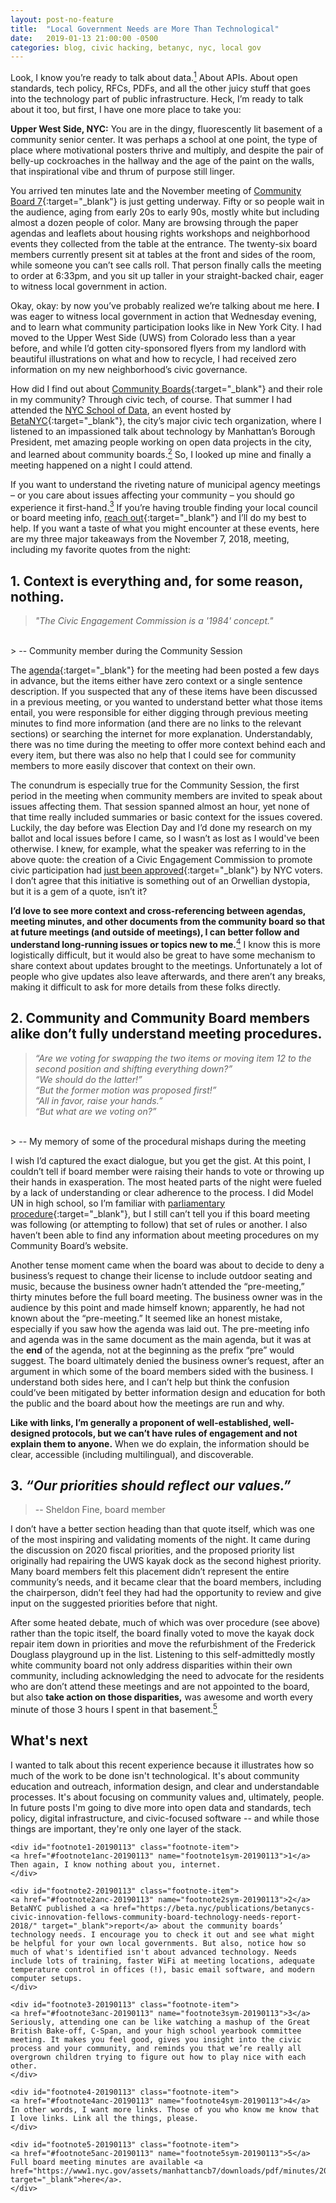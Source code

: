 ```yaml
---
layout: post-no-feature
title:  "Local Government Needs are More Than Technological"
date:   2019-01-13 21:00:00 -0500
categories: blog, civic hacking, betanyc, nyc, local gov
---
```


Look, I know you’re ready to talk about data.<a href="#footnote1-20190113" class="body-footnote-link" name="footnote1anc-20190113"><sup>1</sup></a> About APIs. About open standards, tech policy, RFCs, PDFs, and all the other juicy stuff that goes into the technology part of public infrastructure. Heck, I’m ready to talk about it too, but first, I have one more place to take you:

**Upper West Side, NYC:** You are in the dingy, fluorescently lit basement of a community senior center. It was perhaps a school at one point, the type of place where motivational posters thrive and multiply, and despite the pair of belly-up cockroaches in the hallway and the age of the paint on the walls, that inspirational vibe and thrum of purpose still linger. 

You arrived ten minutes late and the November meeting of [Community Board 7](https://www1.nyc.gov/site/manhattancb7/index.page){:target="_blank"} is just getting underway. Fifty or so people wait in the audience, aging from early 20s to early 90s, mostly white but including almost a dozen people of color. Many are browsing through the paper agendas and leaflets about housing rights workshops and neighborhood events they collected from the table at the entrance. The twenty-six board members currently present sit at tables at the front and sides of the room, while someone you can’t see calls roll. That person finally calls the meeting to order at 6:33pm, and you sit up taller in your straight-backed chair, eager to witness local government in action.

Okay, okay: by now you’ve probably realized we’re talking about me here. **I** was eager to witness local government in action that Wednesday evening, and to learn what community participation looks like in New York City. I had moved to the Upper West Side (UWS) from Colorado less than a year before, and while I’d gotten city-sponsored flyers from my landlord with beautiful illustrations on what and how to recycle, I had received zero information on my new neighborhood’s civic governance. 

How did I find out about [Community Boards](https://www1.nyc.gov/site/manhattancb7/about/about-community-boards.page){:target="_blank"} and their role in my community? Through civic tech, of course. That summer I had attended the [NYC School of Data](https://schoolofdata.nyc/), an event hosted by [BetaNYC](https://beta.nyc/){:target="_blank"}, the city’s major civic tech organization, where I listened to an impassioned talk about technology by Manhattan’s Borough President, met amazing people working on open data projects in the city, and learned about community boards.<a href="#footnote2-20190113" class="body-footnote-link" name="footnote2anc-20190113"><sup>2</sup></a> So, I looked up mine and finally a meeting happened on a night I could attend.

If you want to understand the riveting nature of municipal agency meetings – or you care about issues affecting your community – you should go experience it first-hand.<a href="#footnote3-20190113" class="body-footnote-link" name="footnote3anc-20190113"><sup>3</sup></a> If you’re having trouble finding your local council or board meeting info, [reach out](https://twitter.com/civic_unrest){:target="_blank"} and I’ll do my best to help. If you want a taste of what you might encounter at these events, here are my three major takeaways from the November 7, 2018, meeting, including my favorite quotes from the night:

## 1. Context is everything and, for some reason, nothing.

> *"The Civic Engagement Commission is a '1984' concept."*
 <br />
> -- Community member during the Community Session

The [agenda](https://www1.nyc.gov/assets/manhattancb7/downloads/pdf/full_board_agendas/2018_full_board_agendas/fbagenda11_18.pdf){:target="_blank"} for the meeting had been posted a few days in advance, but the items either have zero context or a single sentence description. If you suspected that any of these items have been discussed in a previous meeting, or you wanted to understand better what those items entail, you were responsible for either digging through previous meeting minutes to find more information (and there are no links to the relevant sections) or searching the internet for more explanation. Understandably, there was no time during the meeting to offer more context behind each and every item, but there was also no help that I could see for community members to more easily discover that context on their own. 

The conundrum is especially true for the Community Session, the first period in the meeting when community members are invited to speak about issues affecting them. That session spanned almost an hour, yet none of that time really included summaries or basic context for the issues covered. Luckily, the day before was Election Day and I’d done my research on my ballot and local issues before I came, so I wasn’t as lost as I would've been otherwise. I knew, for example, what the speaker was referring to in the above quote: the creation of a Civic Engagement Commission to promote civic participation had [just been approved](https://www.nyccfb.info/nyc-votes/vgwelcome/state-general-2018/ballot-proposals/proposal-2/?languageType=English){:target="_blank"}  by NYC voters. I don’t agree that this initiative is something out of an Orwellian dystopia, but it is a gem of a quote, isn’t it?

**I’d love to see more context and cross-referencing between agendas, meeting minutes, and other documents from the community board so that at future meetings (and outside of meetings), I can better follow and understand long-running issues or topics new to me.**<a href="#footnote4-20190113" class="body-footnote-link" name="footnote4anc-20190113"><sup>4</sup></a> I know this is more logistically difficult, but it would also be great to have some mechanism to share context about updates brought to the meetings. Unfortunately a lot of people who give updates also leave afterwards, and there aren’t any breaks, making it difficult to ask for more details from these folks directly.

## 2. Community and Community Board members alike don’t fully understand meeting procedures. 

> *“Are we voting for swapping the two items or moving item 12 to the second position and shifting everything down?”* <br />
> *“We should do the latter!”* <br />
> *“But the former motion was proposed first!”* <br />
> *“All in favor, raise your hands.”* <br />
> *“But what are we voting on?”*
 <br />
> -- My memory of some of the procedural mishaps during the meeting

I wish I’d captured the exact dialogue, but you get the gist. At this point, I couldn’t tell if board member were raising their hands to vote or throwing up their hands in exasperation. The most heated parts of the night were fueled by a lack of understanding or clear adherence to the process. I did Model UN in high school, so I’m familiar with [parliamentary procedure](http://octsa.ua.edu/uploads/1/6/6/9/16699238/basics-of-parliamentary-procedures.pdf){:target="_blank"}, but I still can’t tell you if this board meeting was following (or attempting to follow) that set of rules or another. I also haven’t been able to find any information about meeting procedures on my Community Board’s website. 

Another tense moment came when the board was about to decide to deny a business’s request to change their license to include outdoor seating and music, because the business owner hadn’t attended the “pre-meeting,” thirty minutes before the full board meeting. The business owner was in the audience by this point and made himself known; apparently, he had not known about the “pre-meeting.” It seemed like an honest mistake, especially if you saw how the agenda was laid out. The pre-meeting info and agenda was in the same document as the main agenda, but it was at the **end** of the agenda, not at the beginning as the prefix “pre” would suggest. The board ultimately denied the business owner’s request, after an argument in which some of the board members sided with the business. I understand both sides here, and I can’t help but think the confusion could’ve been mitigated by better information design and education for both the public and the board about how the meetings are run and why. 

**Like with links, I’m generally a proponent of well-established, well-designed protocols, but we can’t have rules of engagement and not explain them to anyone.** When we do explain, the information should be clear, accessible (including multilingual), and discoverable. 


## 3. *“Our priorities should reflect our values.”*
> -- Sheldon Fine, board member

I don’t have a better section heading than that quote itself, which was one of the most inspiring and validating moments of the night. It came during the discussion on 2020 fiscal priorities, and the proposed priority list originally had repairing the UWS kayak dock as the second highest priority. Many board members felt this placement didn’t represent the entire community’s needs, and it became clear that the board members, including the chairperson, didn’t feel they had had the opportunity to review and give input on the suggested priorities before that night. 

After some heated debate, much of which was over procedure (see above) rather than the topic itself, the board finally voted to move the kayak dock repair item down in priorities and move the refurbishment of the Frederick Douglass playground up in the list. Listening to this self-admittedly mostly white community board not only address disparities within their own community, including acknowledging the need to advocate for the residents who are don’t attend these meetings and are not appointed to the board, but also **take action on those disparities,** was awesome and worth every minute of those 3 hours I spent in that basement.<a href="#footnote5-20190113" class="body-footnote-link" name="footnote5anc-20190113"><sup>5</sup></a>

## What's next

I wanted to talk about this recent experience because it illustrates how so much of the work to be done isn't technological. It's about community education and outreach, information design, and clear and understandable processes. It's about focusing on community values and, ultimately, people. In future posts I'm going to dive more into open data and standards, tech policy, digital infrastructure, and civic-focused software -- and while those things are important, they're only one layer of the stack.


<div class="footnote-block">

	<div id="footnote1-20190113" class="footnote-item">
	<a href="#footnote1anc-20190113" name="footnote1sym-20190113">1</a> 
	Then again, I know nothing about you, internet.
	</div>

	<div id="footnote2-20190113" class="footnote-item">
	<a href="#footnote2anc-20190113" name="footnote2sym-20190113">2</a> 
	BetaNYC published a <a href="https://beta.nyc/publications/betanycs-civic-innovation-fellows-community-board-technology-needs-report-2018/" target="_blank">report</a> about the community boards’ technology needs. I encourage you to check it out and see what might be helpful for your own local governments. But also, notice how so much of what's identified isn't about advanced technology. Needs include lots of training, faster WiFi at meeting locations, adequate temperature control in offices (!), basic email software, and modern computer setups.
	</div>

	<div id="footnote3-20190113" class="footnote-item">
	<a href="#footnote3anc-20190113" name="footnote3sym-20190113">3</a> 
	Seriously, attending one can be like watching a mashup of the Great British Bake-off, C-Span, and your high school yearbook committee meeting. It makes you feel good, gives you insight into the civic process and your community, and reminds you that we’re really all overgrown children trying to figure out how to play nice with each other.
	</div>

	<div id="footnote4-20190113" class="footnote-item">
	<a href="#footnote4anc-20190113" name="footnote4sym-20190113">4</a> 
	In other words, I want more links. Those of you who know me know that I love links. Link all the things, please.
	</div>

	<div id="footnote5-20190113" class="footnote-item">
	<a href="#footnote5anc-20190113" name="footnote5sym-20190113">5</a> 
	Full board meeting minutes are available <a href="https://www1.nyc.gov/assets/manhattancb7/downloads/pdf/minutes/2018/min11_18.pdf" target="_blank">here</a>.
	</div>
</div>

